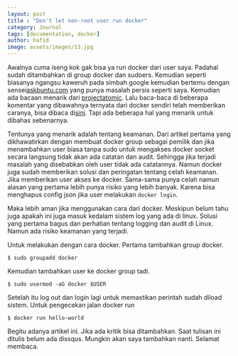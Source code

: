 ```yaml
---
layout: post
title : "Don't let non-root user run docker"
category: Journal
tags: [documentation, docker]
author: hafid
image: assets/images/13.jpg
---
```


Awalnya cuma iseng kok gak bisa ya run docker dari user saya. Padahal sudah ditambahkan di group docker dan sudoers. Kemudian seperti biasanya ngangsu kaweruh pada simbah google kemudian bertemu dengan sensei[askbuntu.com][1] yang punya masalah persis seperti saya. Kemudian ada bacaan menarik dari [projectatomic][2]. Lalu baca-baca di beberapa komentar yang dibawahnya ternyata dari docker sendiri telah memberikan caranya, bisa dibaca di[sini][3]. Tapi ada beberapa hal yang menarik untuk dibahas sebenarnya. 

Tentunya yang menarik adalah tentang keamanan. Dari  artikel pertama yang dikhawatirkan dengan membuat docker group sebagai pemilik dan jika menambahkan user biasa tanpa sudo untuk mengakses docker socket secara langsung tidak akan ada catatan dan audit. Sehingga jika terjadi masalah yang disebabkan oleh user tidak ada catatannya. Namun docker juga sudah memberikan solusi dan peringatan tentang celah keamanan. Jika memberikan user akses ke docker. Sama-sama punya celah namun alasan yang pertama lebih punya risiko yang lebih banyak. Karena bisa menghapus config json jika user melakukan `docker login`.

Maka lebih aman jika menggunakan cara dari docker. Meskipun belum tahu juga apakah ini juga masuk kedalam sistem log yang ada di linux. Solusi yang pertama bagus dan perhatian tentang logging dan audit di Linux. Namun ada risiko keamanan yang terjadi. 

Untuk melakukan dengan cara docker. Pertama tambahkan group docker.
```
$ sudo groupadd docker
```
Kemudian tambahkan user ke docker group tadi.
```
$ sudo usermod -aG docker $USER
```
Setelah itu log out dan login lagi untuk memastikan perintah sudah diload sistem. Untuk pengecekan jalan docker run
```
$ docker run hello-world
```

Begitu adanya artikel ini. Jika ada kritik bisa ditambahkan. Saat tulisan ini ditulis belum ada dissqus. Mungkin akan saya tambahkan nanti. 
Selamat membaca.

[1]:https://askubuntu.com/questions/477551/how-can-i-use-docker-without-sudo
[2]:https://www.projectatomic.io/blog/2015/08/why-we-dont-let-non-root-users-run-docker-in-centos-fedora-or-rhel/
[3]:https://docs.docker.com/engine/installation/linux/linux-postinstall/#configure-docker-to-start-on-boot
